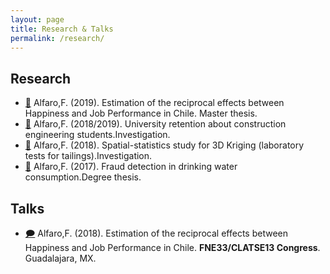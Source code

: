 ```yaml
---
layout: page
title: Research & Talks
permalink: /research/
---
```


## **Research**
- [🧾](https://gitlab.com/FAAM/mkdocs/-/blob/master/docs/files/researches/tesis_master.pdf) Alfaro,F. (2019). Estimation of the reciprocal effects between Happiness and Job Performance in Chile. Master thesis. 
- [🧾](https://gitlab.com/FAAM) Alfaro,F. (2018/2019). University retention about construction engineering students.Investigation. 
- [🧾](https://gitlab.com/FAAM) Alfaro,F. (2018). Spatial-statistics study for 3D Kriging (laboratory tests for tailings).Investigation. 
- [🧾](https://gitlab.com/FAAM/mkdocs/-/blob/master/docs/files/researches/tesis_degree.pdf) Alfaro,F. (2017). Fraud detection in drinking water consumption.Degree thesis. 


## **Talks**

- [🗩](https://gitlab.com/FAAM/mkdocs/-/blob/master/docs/files/talks/FNE33_talk.pdf) Alfaro,F. (2018). Estimation of the reciprocal effects between Happiness and Job Performance in Chile. **FNE33/CLATSE13 Congress**. 
Guadalajara, MX.